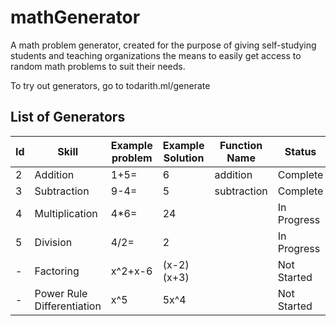 # mathGenerator
A math problem generator, created for the purpose of giving self-studying students and teaching organizations the means to easily get access to random math problems to suit their needs.

To try out generators, go to todarith.ml/generate

## List of Generators

| Id   | Skill                      | Example problem | Example Solution  | Function Name  | Status      |
|------|----------------------------|-----------------|-------------------|----------------|-------------|
| 2    | Addition                   | 1+5=            | 6                 | addition       | Complete    |
| 3    | Subtraction                | 9-4=            | 5                 | subtraction    | Complete    |
| 4    | Multiplication             | 4*6=            | 24                |                | In Progress |
| 5    | Division                   | 4/2=            | 2                 |                | In Progress |
| -    | Factoring                  | x^2+x-6         | (x-2)(x+3)        |                | Not Started |
| -    | Power Rule Differentiation | x^5             | 5x^4              |                | Not Started |
